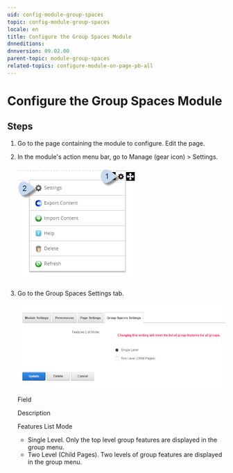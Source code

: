 ```yaml
---
uid: config-module-group-spaces
topic: config-module-group-spaces
locale: en
title: Configure the Group Spaces Module
dnneditions: 
dnnversion: 09.02.00
parent-topic: module-group-spaces
related-topics: configure-module-on-page-pb-all
---
```


# Configure the Group Spaces Module

## Steps

1.  Go to the page containing the module to configure. Edit the page.
2.  In the module's action menu bar, go to Manage (gear icon) \> Settings.
    
      
    
    ![Manage action menu > Settings](/images/scr-actionmenu-manage-settings.png)
    
      
    
3.  Go to the Group Spaces Settings tab.
    
      
    
    ![Module Settings — Group Spaces](/images/scr-modulesettings-GroupSpaces.png)
    
      
    
    Field
    
    Description
    
    Features List Mode
    
    *   Single Level. Only the top level group features are displayed in the group menu.
    *   Two Level (Child Pages). Two levels of group features are displayed in the group menu.